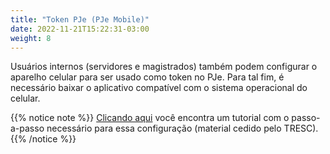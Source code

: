 ```yaml
---
title: "Token PJe (PJe Mobile)"
date: 2022-11-21T15:22:31-03:00
weight: 8
---
```


Usuários internos (servidores e magistrados) também podem configurar o aparelho celular para ser usado como token no PJe. Para tal fim, é necessário baixar o aplicativo compatível com o sistema operacional do celular.

{{% notice note %}}
[Clicando aqui](/docs/PJE_certificado_token_virtual_v100.pdf) você encontra um tutorial com o passo-a-passo necessário para essa configuração (material cedido pelo TRESC).
{{% /notice %}}

